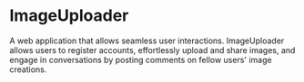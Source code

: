 # ImageUploader
A web application that allows seamless user interactions. ImageUploader allows users to register accounts, effortlessly upload and share images, and engage in conversations by posting comments on fellow users' image creations. 
